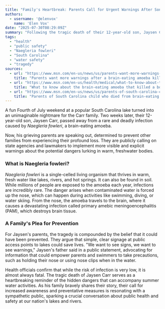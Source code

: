 ```yaml
---
title: "Family's Heartbreak: Parents Call for Urgent Warnings After Son Dies from Brain-Eating Amoeba"
authors:
  - username: '@elenvox'
    name: 'Elen Vox'
date: "2025-07-30T08:29:09Z"
summary: "Following the tragic death of their 12-year-old son, Jaysen Carr, from a rare brain-eating amoeba after swimming in a South Carolina lake, his parents are channeling their grief into a powerful call for action, urging for better public awareness and clearer warnings to prevent similar tragedies."
tags:
  - "health"
  - "public safety"
  - "Naegleria fowleri"
  - "South Carolina"
  - "water safety"
  - "tragedy"
sources:
  - url: "https://www.msn.com/en-us/news/us/parents-want-more-warnings-after-a-brain-eating-amoeba-killed-their-boy-on-a-south-carolina-lake/ar-AA1JwAqW"
    title: "Parents want more warnings after a brain-eating amoeba killed their boy on a South Carolina lake"
  - url: "https://www.msn.com/en-us/health/medical/what-to-know-about-the-brain-eating-amoeba-that-killed-a-boy-swimming-in-a-lake/ar-AA1JwMpt"
    title: "What to know about the brain-eating amoeba that killed a boy swimming in a lake"
  - url: "https://www.msn.com/en-us/news/us/parents-of-south-carolina-child-who-died-from-brain-eating-amoeba-call-for-action-awareness/ar-AA1Jxb93"
    title: "Parents of South Carolina child who died from brain-eating amoeba call for action, awareness"
---
```


A fun Fourth of July weekend at a popular South Carolina lake turned into an unimaginable nightmare for the Carr family. Two weeks later, their 12-year-old son, Jaysen Carr, passed away from a rare and deadly infection caused by *Naegleria fowleri*, a brain-eating amoeba.

Now, his grieving parents are speaking out, determined to prevent other families from experiencing their profound loss. They are publicly calling on state agencies and lawmakers to implement more visible and explicit warnings about the potential dangers lurking in warm, freshwater bodies.

### What is Naegleria fowleri?

*Naegleria fowleri* is a single-celled living organism that thrives in warm, fresh water like lakes, rivers, and hot springs. It can also be found in soil. While millions of people are exposed to the amoeba each year, infections are incredibly rare. The danger arises when contaminated water is forced up the nose, which can happen during activities like swimming, diving, or water skiing. From the nose, the amoeba travels to the brain, where it causes a devastating infection called primary amebic meningoencephalitis (PAM), which destroys brain tissue.

### A Family's Plea for Prevention

For Jaysen's parents, the tragedy is compounded by the belief that it could have been prevented. They argue that simple, clear signage at public access points to lakes could save lives. "We want to see signs, we want to see warnings," Jaysen's father said in a public statement, advocating for information that could empower parents and swimmers to take precautions, such as holding their nose or using nose clips when in the water.

Health officials confirm that while the risk of infection is very low, it is almost always fatal. The tragic death of Jaysen Carr serves as a heartbreaking reminder of the hidden dangers that can accompany summer water activities. As his family bravely shares their story, their call for increased awareness and preventative measures is resonating with a sympathetic public, sparking a crucial conversation about public health and safety at our nation's lakes and rivers.
